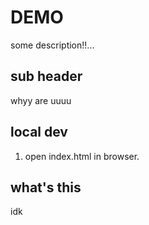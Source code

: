 # DEMO

some description!!...

## sub header
 whyy are uuuu


## local dev

1. open index.html in browser.

## what's this

idk
